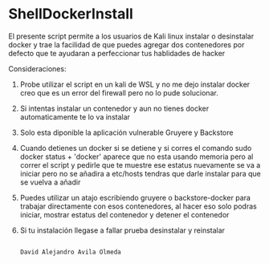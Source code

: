 # ShellDockerInstall
El presente script permite a los usuarios de Kali linux instalar o desinstalar docker y trae la facilidad de que puedes agregar dos contenedores por defecto que te ayudaran a perfeccionar tus hablidades de hacker

Consideraciones: 
1. Probe utilizar el script en un kali de WSL y no me dejo instalar docker creo que es un error del firewall pero no lo pude solucionar.
2. Si intentas instalar un contenedor y aun no tienes docker automaticamente te lo va instalar
3. Solo esta diponible la aplicación vulnerable Gruyere y Backstore
4. Cuando detienes un docker si se detiene y si corres el comando sudo docker status + 'docker' aparece que no esta usando memoria pero al correr el script y pedirle que te muestre ese estatus nuevamente se va a iniciar pero no se añadira a etc/hosts tendras que darle instalar para que se vuelva a añadir
5. Puedes utilizar un atajo escribiendo gruyere o backstore-docker para trabajar directamente con esos contenedores, al hacer eso solo podras iniciar, mostrar estatus del contenedor y detener el contenedor
6. Si tu instalación llegase a fallar prueba desinstalar y reinstalar

                                                                                                                                                  David Alejandro Avila Olmeda
